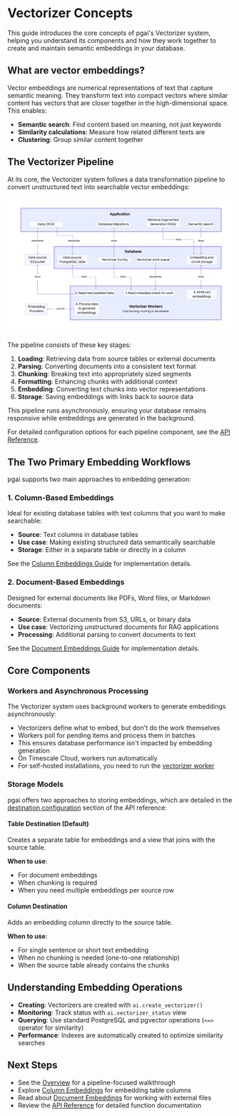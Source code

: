 # Vectorizer Concepts

This guide introduces the core concepts of pgai's Vectorizer system, helping you understand its components and how they work together to create and maintain semantic embeddings in your database.

## What are vector embeddings?

Vector embeddings are numerical representations of text that capture semantic meaning. They transform text into compact vectors where similar content has vectors that are closer together in the high-dimensional space. This enables:

- **Semantic search**: Find content based on meaning, not just keywords
- **Similarity calculations**: Measure how related different texts are
- **Clustering**: Group similar content together

## The Vectorizer Pipeline

At its core, the Vectorizer system follows a data transformation pipeline to convert unstructured text into searchable vector embeddings:

![Vectorizer Pipeline](/docs/images/pgai_architecture.png)

The pipeline consists of these key stages:

1. **Loading**: Retrieving data from source tables or external documents
2. **Parsing**: Converting documents into a consistent text format
3. **Chunking**: Breaking text into appropriately sized segments  
4. **Formatting**: Enhancing chunks with additional context
5. **Embedding**: Converting text chunks into vector representations
6. **Storage**: Saving embeddings with links back to source data

This pipeline runs asynchronously, ensuring your database remains responsive while embeddings are generated in the background.

For detailed configuration options for each pipeline component, see the [API Reference](api-reference.md).

## The Two Primary Embedding Workflows

pgai supports two main approaches to embedding generation:

### 1. Column-Based Embeddings

Ideal for existing database tables with text columns that you want to make searchable:

- **Source**: Text columns in database tables
- **Use case**: Making existing structured data semantically searchable
- **Storage**: Either in a separate table or directly in a column

See the [Column Embeddings Guide](column-embeddings.md) for implementation details.

### 2. Document-Based Embeddings

Designed for external documents like PDFs, Word files, or Markdown documents:

- **Source**: External documents from S3, URLs, or binary data
- **Use case**: Vectorizing unstructured documents for RAG applications
- **Processing**: Additional parsing to convert documents to text

See the [Document Embeddings Guide](document-embeddings.md) for implementation details.

## Core Components

### Workers and Asynchronous Processing

The Vectorizer system uses background workers to generate embeddings asynchronously:

- Vectorizers define what to embed, but don't do the work themselves
- Workers poll for pending items and process them in batches
- This ensures database performance isn't impacted by embedding generation
- On Timescale Cloud, workers run automatically
- For self-hosted installations, you need to run the [vectorizer worker](/docs/vectorizer/worker.md)

### Storage Models

pgai offers two approaches to storing embeddings, which are detailed in the [destination configuration](api-reference.md#destination-configuration) section of the API reference:

#### Table Destination (Default)

Creates a separate table for embeddings and a view that joins with the source table.

**When to use**:
- For document embeddings 
- When chunking is required
- When you need multiple embeddings per source row

#### Column Destination

Adds an embedding column directly to the source table.

**When to use**:
- For single sentence or short text embedding
- When no chunking is needed (one-to-one relationship) 
- When the source table already contains the chunks

## Understanding Embedding Operations

- **Creating**: Vectorizers are created with `ai.create_vectorizer()`
- **Monitoring**: Track status with `ai.vectorizer_status` view
- **Querying**: Use standard PostgreSQL and pgvector operations (`<=>` operator for similarity)
- **Performance**: Indexes are automatically created to optimize similarity searches

## Next Steps

- See the [Overview](/docs/vectorizer/overview.md) for a pipeline-focused walkthrough
- Explore [Column Embeddings](/docs/vectorizer/column-embeddings.md) for embedding table columns
- Read about [Document Embeddings](/docs/vectorizer/document-embeddings.md) for working with external files
- Review the [API Reference](/docs/vectorizer/api-reference.md) for detailed function documentation